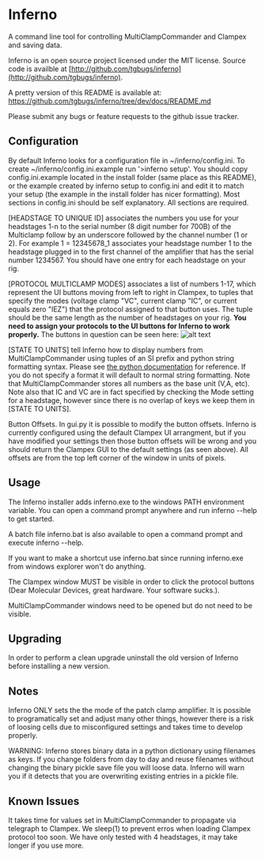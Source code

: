 Inferno
=======
A command line tool for controlling MultiClampCommander and Clampex and saving data.

Inferno is an open source project licensed under the MIT license.
Source code is availble at [http://github.com/tgbugs/inferno](http://github.com/tgbugs/inferno).

A pretty version of this README is available at:
https://github.com/tgbugs/inferno/tree/dev/docs/README.md

Please submit any bugs or feature requests to the github issue tracker.

Configuration
-------------
By default Inferno looks for a configuration file in ~/inferno/config.ini.
To create ~/inferno/config.ini.example run '>inferno setup'. You should copy
config.ini.example located in the install folder (same place as this README),
or the example created by inferno setup to config.ini and edit it to match
your setup (the example in the install folder has nicer formatting). Most
sections in config.ini should be self explanatory. All sections are required.

[HEADSTAGE TO UNIQUE ID] associates the numbers you use for your headstages 1-n
to the serial number (8 digit number for 700B)  of the Multiclamp follow by an
underscore followed by the channel number (1 or 2). For example 1 = 12345678_1
associates your headstage number 1 to the headstage plugged in to the first
channel of the amplifier that has the serial number 1234567. You should have one
entry for each headstage on your rig.  

[PROTOCOL MULTICLAMP MODES] associates a list of numbers 1-17, which represent
the UI buttons moving from left to right in Clampex, to tuples that specify the
modes (voltage clamp "VC", current clamp "IC", or current equals zero "IEZ")
that the protocol assigned to that button uses. The tuple should be the same
length as the number of headstages on your rig. __You need to assign your
protocols to the UI buttons for Inferno to work properly.__ The buttons in
question can be seen here:
![alt text](https://github.com/tgbugs/inferno/tree/dev/docs/clxbutts.jpg "Yep, those")

[STATE TO UNITS] tell Inferno how to display numbers from MultiClampCommander
using tuples of an SI prefix and python string formatting syntax. Please see
[the python documentation](https://docs.python.org/3.3/library/string.html#format-specification-mini-language)
for reference. If you do not specify a format it will default to normal string
formatting. Note that MultiClampCommander stores all numbers as the base unit
(V,A, etc). Note also that IC and VC are in fact specified by checking the Mode
setting for a headstage, however since there is no overlap of keys we keep
them in [STATE TO UNITS].

Button Offsets. In gui.py it is possible to modify the button offsets.
Inferno is currently configured using the default Clampex UI arrangment, but
if you have modified your settings then those button offsets will be wrong and
you should return the Clampex GUI to the default settings (as seen above).
All offsets are from the top left corner of the window in units of pixels.

Usage
-----
The Inferno installer adds inferno.exe to the windows PATH environment variable.
You can open a command prompt anywhere and run inferno --help to get started.

A batch file inferno.bat is also available to open a command prompt and execute
inferno --help.

If you want to make a shortcut use inferno.bat since running
inferno.exe from windows explorer won't do anything.

The Clampex window MUST be visible in order to click the protocol buttons
(Dear Molecular Devices, great hardware. Your software sucks.).

MultiClampCommander windows need to be opened but do not need to be visible.

Upgrading
---------
In order to perform a clean upgrade uninstall the old version of Inferno before
installing a new version.

Notes
-----
Inferno ONLY sets the the mode of the patch clamp amplifier. It is possible to
programatically set and adjust many other things, however there is a risk of
loosing cells due to misconfigured settings and takes time to develop properly.

WARNING: Inferno stores binary data in a python dictionary using filenames as
keys. If you change folders from day to day and reuse filenames without changing
the binary pickle save file you will loose data. Inferno will warn you if it detects
that you are overwriting existing entries in a pickle file.

Known Issues
------------
It takes time for values set in MultiClampCommander to propagate via telegraph
to Clampex. We sleep(1) to prevent erros when loading Clampex protocol too soon.
We have only tested with 4 headstages, it may take longer if you use more.
